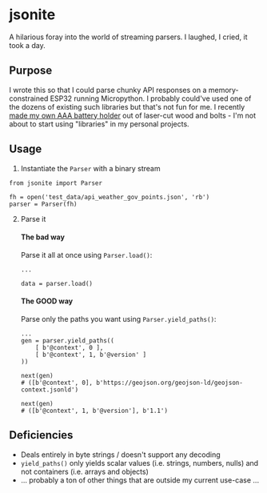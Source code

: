 # jsonite

A hilarious foray into the world of streaming parsers. I laughed, I cried, it took a day.

## Purpose

I wrote this so that I could parse chunky API responses on a memory-constrained ESP32 running Micropython.
I probably could've used one of the dozens of existing such libraries but that's not fun for me.
I recently [made my own AAA battery holder](https://photos.google.com/share/AF1QipPe44ojFa2bh5PcLL6LHTBP4V0Hmqc8Uv1vhxuDJGkwDnw3l-dGW8qsa5TYxH21OA/photo/AF1QipPfLvxKoX4zsl0mPSUMkvUw3w62IRvFTAYPhoad?key=VFY0OE95SjBJRjdBRUxrTFlmWmtvVGp4bHNtb0hR) out of laser-cut wood and bolts - I'm not about to start using "libraries" in my personal projects.

## Usage

1. Instantiate the `Parser` with a binary stream

```
from jsonite import Parser

fh = open('test_data/api_weather_gov_points.json', 'rb')
parser = Parser(fh)
```

2. Parse it

    #### The bad way

    Parse it all at once using `Parser.load()`:
    ```
    ...

    data = parser.load()
    ```

    #### The **GOOD** way

    Parse only the paths you want using `Parser.yield_paths()`:

    ```
    ...
    gen = parser.yield_paths((
        [ b'@context', 0 ],
        [ b'@context', 1, b'@version' ]
    ))

    next(gen)
    # ([b'@context', 0], b'https://geojson.org/geojson-ld/geojson-context.jsonld')

    next(gen)
    # ([b'@context', 1, b'@version'], b'1.1')
    ```

## Deficiencies

- Deals entirely in byte strings / doesn't support any decoding
- `yield_paths()` only yields scalar values (i.e. strings, numbers, nulls) and not containers (i.e. arrays and objects)
- ... probably a ton of other things that are outside my current use-case ...
